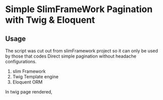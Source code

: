 # Simple SlimFrameWork Pagination with Twig & Eloquent


## Usage
The script was cut out from slimFramework project so it can only be used by those that codes 
Direct simple pagination without headache configurations.
1. slim Framework 
2. Twig Template engine
3. Eloquent ORM

In twig page rendered, 
